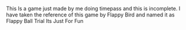 This Is a game just made by me doing timepass and this is incomplete.
I have taken the reference of this game by Flappy Bird and named it as Flappy Ball Trial
Its Just For Fun

